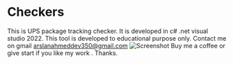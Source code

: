 # Checkers
This is UPS package tracking checker.
It is developed in c# .net visual studio 2022.
This tool is developed to educational purpose only. 
Contact me on gmail arslanahmeddev350@gmail.com
![Screenshot](https://github.com/user-attachments/assets/3ebb5c97-769b-4de2-93f9-c4e89a8a33b2)
Buy me a coffee or give start if you like my work . Thanks.
